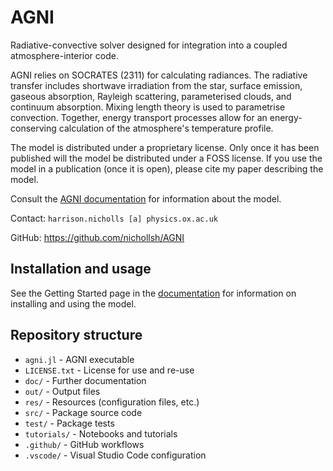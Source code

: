 # AGNI
Radiative-convective solver designed for integration into a coupled atmosphere-interior code.   

AGNI relies on SOCRATES (2311) for calculating radiances. The radiative transfer includes shortwave irradiation from the star, surface emission, gaseous absorption, Rayleigh scattering, parameterised clouds, and continuum absorption. Mixing length theory is used to parametrise convection. Together, energy transport processes allow for an energy-conserving calculation of the atmosphere's temperature profile.      

The model is distributed under a proprietary license. Only once it has been published will the model be distributed under a FOSS license. If you use the model in a publication (once it is open), please cite my paper describing the model.

Consult the [AGNI documentation](https://nichollsh.github.io/AGNI/) for information about the model. 

Contact: `harrison.nicholls [a] physics.ox.ac.uk`   
    
GitHub: https://github.com/nichollsh/AGNI    


## Installation and usage
See the Getting Started page in the [documentation](https://nichollsh.github.io/AGNI/) for information on installing and using the model.

    
## Repository structure 
* `agni.jl`         - AGNI executable
* `LICENSE.txt`     - License for use and re-use
* `doc/`            - Further documentation
* `out/`            - Output files
* `res/`            - Resources (configuration files, etc.)
* `src/`            - Package source code
* `test/`           - Package tests
* `tutorials/`      - Notebooks and tutorials
* `.github/`        - GitHub workflows
* `.vscode/`        - Visual Studio Code configuration 

